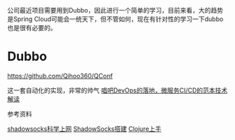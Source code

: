 公司最近项目需要用到Dubbo，因此进行一个简单的学习，目前来看，大的趋势是Spring Cloud可能会一统天下，但不管如何，现在有针对性的学习一下dubbo也是很有必要的。

# Dubbo #


https://github.com/Qihoo360/QConf


这一套自动化的实现，非常的帅气
[唱吧DevOps的落地，微服务CI/CD的范本技术解读](http://kb.cnblogs.com/page/565901/)

参考资料


[shadowsocks科学上网](https://segmentfault.com/a/1190000002468714)
[ShadowSocks搭建](http://www.cnblogs.com/Mainz/p/5188143.html)
[Clojure上手](http://www.cnblogs.com/Mainz/p/4497104.html)